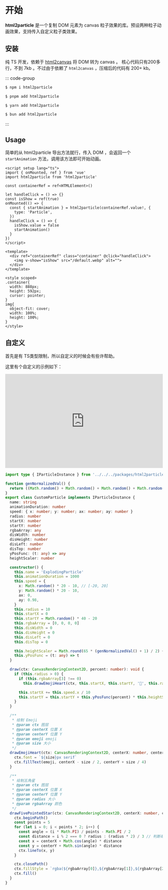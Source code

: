 # 开始

**html2particle** 是一个复制 DOM 元素为 canvas 粒子效果的库。预设两种粒子动画效果，支持传入自定义粒子类效果。

## 安装

纯 TS 开发，依赖于 [html2canvas](https://www.npmjs.com/package/html2canvas) 将 DOM 转为 canvas 。
核心代码只有200多行，不到 7kb 。不过由于依赖了 `html2canvas` ，压缩后的代码有 200+ kb。

::: code-group

```sh [npm]
$ npm i html2particle
```

```sh [pnpm]
$ pnpm add html2particle
```

```sh [yarn]
$ yarn add html2particle
```

```sh [bun]
$ bun add html2particle
```
:::

## Usage

简单的从 html2particle 导出方法就行，传入 DOM ，会返回一个 `startAnimation` 方法，调用该方法即可开始动画。

```vue{10,11,12}
<script setup lang="ts">
import { onMounted, ref } from 'vue'
import html2particle from 'html2particle'

const containerRef = ref<HTMLElement>()

let handleClick = () => {}
const isShow = ref(true)
onMounted(() => {
  const { startAnimation } = html2particle(containerRef.value!, {
    type: 'Particle',
  })
  handleClick = () => {
    isShow.value = false
    startAnimation()
  }
})
</script>

<template>
  <div ref="containerRef" class="container" @click="handleClick">
    <img v-show="isShow" src="/default.webp" alt="">
  </div>
</template>

<style scoped>
.container{
  width: 888px;
  height: 592px;
  cursor: pointer;
}
img{
  object-fit: cover;
  width: 100%;
  height: 100%;
}
</style>
```

## 自定义

首先是有 TS类型限制，所以自定义的时候会有些许帮助。

这里有个自定义的示例如下：

<iframe height="300" style="width: 100%;" scrolling="no" title="html2particle CustomParticle" src="https://codepen.io/pinky-pig/embed/bGZoaQa?default-tab=html%2Cresult" frameborder="no" loading="lazy" allowtransparency="true" allowfullscreen="true">
  See the Pen <a href="https://codepen.io/pinky-pig/pen/bGZoaQa">
  html2particle CustomParticle</a> by pinky-pig (<a href="https://codepen.io/pinky-pig">@pinky-pig</a>)
  on <a href="https://codepen.io">CodePen</a>.
</iframe>


```ts
import type { IParticleInstance } from '../../../packages/html2particle/src/index'

function genNormalizedVal() {
  return ((Math.random() + Math.random() + Math.random() + Math.random() + Math.random() + Math.random() - 3)) / 3
}
export class CustomParticle implements IParticleInstance {
  name: string
  animationDuration: number
  speed: { x: number; y: number; ax: number; ay: number }
  radius: number
  startX: number
  startY: number
  rgbaArray: any
  disWidth: number
  disHeight: number
  disLeft: number
  disTop: number
  yPosFunc: (t: any) => any
  heightScaler: number

  constructor() {
    this.name = 'ExplodingParticle'
    this.animationDuration = 1000
    this.speed = {
      x: Math.random() * 20 - 10, // [-20, 20]
      y: Math.random() * 20 - 10,
      ax: 0,
      ay: 0.98,
    }
    this.radius = 10
    this.startX = 0
    this.startY = Math.random() * 40 - 20
    this.rgbaArray = [0, 0, 0, 0]
    this.disWidth = 0
    this.disHeight = 0
    this.disLeft = 0
    this.disTop = 0

    this.heightScaler = Math.round(65 * (genNormalizedVal() + 1) / 2) + 10
    this.yPosFunc = (t: any) => t
  }

  draw(ctx: CanvasRenderingContext2D, percent: number): void {
    if (this.radius > 0) {
      if (this.rgbaArray[3] !== 0)
        this.drawEmojiHeart(ctx, this.startX, this.startY, '🍑', this.radius)

      this.startX += this.speed.x / 10
      this.startY = this.startY + this.yPosFunc(percent) * this.heightScaler / 10 + this.speed.y / 10
    }
  }

  /**
   * 绘制 Emoji
   * @param ctx 图层
   * @param centerX 位置 X
   * @param centerY 位置 Y
   * @param emoji emoji
   * @param size 大小
   */
  drawEmojiHeart(ctx: CanvasRenderingContext2D, centerX: number, centerY: number, emoji: string, size: number) {
    ctx.font = `${size}px serif`
    ctx.fillText(emoji, centerX - size / 2, centerY + size / 4)
  }

  /**
   * 绘制五角星
   * @param ctx 图层
   * @param centerX 位置 X
   * @param centerY 位置 Y
   * @param radius 大小
   * @param rgbaArray 颜色
   */
  drawFivePointedStar(ctx: CanvasRenderingContext2D, centerX: number, centerY: number, radius: number, rgbaArray: number[]) {
    ctx.beginPath()
    const points = 5
    for (let i = 0; i < points * 2; i++) {
      const angle = (i * Math.PI) / points - Math.PI / 2
      const distance = i % 2 === 0 ? radius : (radius * 2) / 3 // 判断奇偶，奇数为外角点，偶数为内角点
      const x = centerX + Math.cos(angle) * distance
      const y = centerY + Math.sin(angle) * distance
      ctx.lineTo(x, y)
    }

    ctx.closePath()
    ctx.fillStyle = `rgba(${rgbaArray[0]},${rgbaArray[1]},${rgbaArray[2]}, ${rgbaArray[3]})`
    ctx.fill()
  }
}
```

